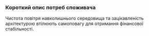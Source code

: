 ### Короткий опис потреб споживача
Чистота повітря навколишнього середовища та зацікавленість архітектурою втілюють самоповагу для отримання фінансової стабільності.

